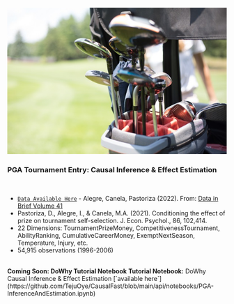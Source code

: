 ![Picture of golf clubs on a golf cart overlooking the fairway](https://raw.githubusercontent.com/TejuOye/CausalFast/main/api/images/golfcart.jpg)
<br>
<h3>PGA Tournament Entry: Causal Inference & Effect Estimation</h3><br>

- [`Data Available Here`](https://raw.githubusercontent.com/TejuOye/CausalFast/main/api/data/pga.csv) - Alegre, Canela, Pastoriza (2022). From: [Data in Brief Volume 41](https://www.sciencedirect.com/science/article/pii/S2352340922001639) 
- Pastoriza, D., Alegre, I., & Canela, M.A. (2021). Conditioning the effect of prize on tournament self-selection. J. Econ. Psychol., 86, 102,414.
- 22 Dimensions: TournamentPrizeMoney, CompetitivenessTournament, AbilityRanking, CumulativeCareerMoney, ExemptNextSeason, Temperature, Injury, etc.
- 54,915 observations (1996-2006)

<br>
<b>Coming Soon: DoWhy Tutorial Notebook</b>
<b>Tutorial Notebook:</b> DoWhy Causal Inference & Effect Estimation [`available here`](https://github.com/TejuOye/CausalFast/blob/main/api/notebooks/PGA-InferenceAndEstimation.ipynb) </b>
